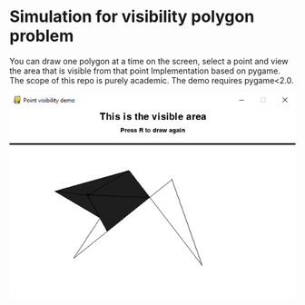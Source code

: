 # Simulation for visibility polygon problem
You can draw one polygon at a time on the screen, select a point and view the area that is visible from that point
Implementation based on pygame.  
The scope of this repo is purely academic. The demo requires pygame<2.0.  

![Couldn't load screenshot of program](ss.png)
